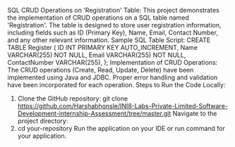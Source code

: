 SQL CRUD Operations on 'Registration' Table:
This project demonstrates the implementation of CRUD operations on a SQL table named 'Registration'.
The table is designed to store user registration information, including fields such as ID (Primary Key), Name, Email, Contact Number, and any other relevant information.
Sample SQL Table Script:
CREATE TABLE Register (
    ID INT PRIMARY KEY AUTO_INCREMENT,
    Name VARCHAR(255) NOT NULL,
    Email VARCHAR(255) NOT NULL,
    ContactNumber VARCHAR(255),
);
Implementation of CRUD Operations:
The CRUD operations (Create, Read, Update, Delete) have been implemented using Java and JDBC.
Proper error handling and validation have been incorporated for each operation.
Steps to Run the Code Locally:
  1. Clone the GitHub repository: git clone https://github.com/Harshabhonsle/INI8-Labs-Private-Limited-Software-Development-internship-Assessment/tree/master.git
Navigate to the project directory:
  2. cd your-repository
Run the application on your IDE or run command for your application.
